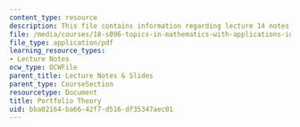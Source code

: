 ```yaml
---
content_type: resource
description: This file contains information regarding lecture 14 notes.
file: /media/courses/18-s096-topics-in-mathematics-with-applications-in-finance-fall-2013/bba02164ba6642f7d516df35347aec01_MIT18_S096F13_lecnote14.pdf
file_type: application/pdf
learning_resource_types:
- Lecture Notes
ocw_type: OCWFile
parent_title: Lecture Notes & Slides
parent_type: CourseSection
resourcetype: Document
title: Portfolio Theory
uid: bba02164-ba66-42f7-d516-df35347aec01
---
```


